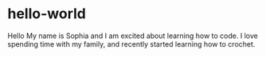 # hello-world
Hello My name is Sophia and I am excited about learning how to code.
I love spending time with my family, and recently started learning how to crochet.
